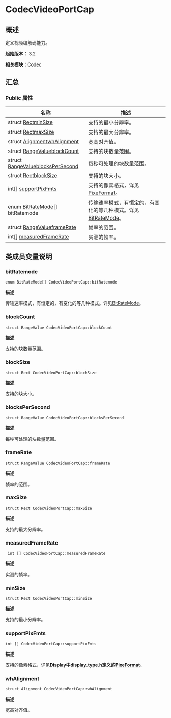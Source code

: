 # CodecVideoPortCap


## 概述

定义视频编解码能力。

**起始版本：** 3.2

**相关模块：**[Codec](_codec_v10.md)


## 汇总


### Public 属性

| 名称 | 描述 | 
| -------- | -------- |
| struct [Rect](_rect_v10.md)[minSize](#minsize) | 支持的最小分辨率。 | 
| struct [Rect](_rect_v10.md)[maxSize](#maxsize) | 支持的最大分辨率。 | 
| struct [Alignment](_alignment_v10.md)[whAlignment](#whalignment) | 宽高对齐值。 | 
| struct [RangeValue](_range_value_v10.md)[blockCount](#blockcount) | 支持的块数量范围。 | 
| struct [RangeValue](_range_value_v10.md)[blocksPerSecond](#blockspersecond) | 每秒可处理的块数量范围。 | 
| struct [Rect](_rect_v10.md)[blockSize](#blocksize) | 支持的块大小。 | 
| int[] [supportPixFmts](#supportpixfmts) | 支持的像素格式，详见[PixeFormat](../display/_display_v10.md#pixelformat)。 | 
| enum [BitRateMode](_codec_v10.md#bitratemode)[] bitRatemode | 传输速率模式，有恒定的，有变化的等几种模式。详见[BitRateMode](_codec_v10.md#bitratemode)。 | 
| struct [RangeValue](_range_value_v10.md)[frameRate](#framerate) | 帧率的范围。 | 
| int[] [measuredFrameRate](#measuredframerate) | 实测的帧率。 | 


## 类成员变量说明


### bitRatemode

```
enum BitRateMode[] CodecVideoPortCap::bitRatemode 
```

**描述**


传输速率模式，有恒定的，有变化的等几种模式。详见[BitRateMode](_codec_v10.md#bitratemode)。


### blockCount

```
struct RangeValue CodecVideoPortCap::blockCount
```

**描述**


支持的块数量范围。


### blockSize

```
struct Rect CodecVideoPortCap::blockSize
```

**描述**


支持的块大小。


### blocksPerSecond

```
struct RangeValue CodecVideoPortCap::blocksPerSecond
```

**描述**


每秒可处理的块数量范围。


### frameRate

```
struct RangeValue CodecVideoPortCap::frameRate
```

**描述**


帧率的范围。


### maxSize

```
struct Rect CodecVideoPortCap::maxSize
```

**描述**


支持的最大分辨率。


### measuredFrameRate

```
 int [] CodecVideoPortCap::measuredFrameRate
```

**描述**


实测的帧率。


### minSize

```
struct Rect CodecVideoPortCap::minSize
```

**描述**


支持的最小分辨率。


### supportPixFmts

```
int [] CodecVideoPortCap::supportPixFmts
```

**描述**


支持的像素格式，详见**Display中display_type.h定义的[PixeFormat](../display/_display_v10.md#pixelformat)**。


### whAlignment

```
struct Alignment CodecVideoPortCap::whAlignment
```

**描述**


宽高对齐值。
